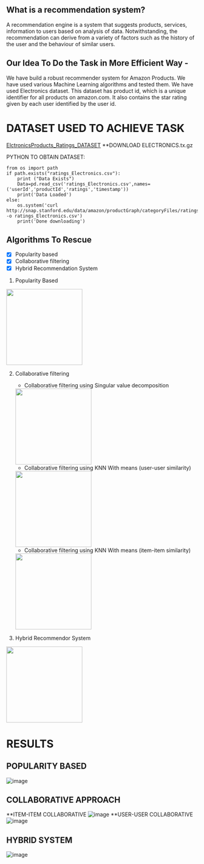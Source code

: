 ## What is a recommendation system?

A recommendation engine is a system that suggests products, services, information to users based on analysis of data. 
Notwithstanding, the recommendation can derive from a variety of factors such as the history of the user and the behaviour of similar users.

## Our Idea To Do the Task in More Efficient Way -

We have build a robust recommender system for Amazon Products. 
We have used various Machine Learning algorithms and tested them. We have used Electronics dataset. 
This dataset has product id, which is a unique identifier for all products on amazon.com. It also contains the star rating given by each user identified by the user id.


# DATASET USED TO ACHIEVE TASK
[ElctronicsProducts_Ratings_DATASET](http://jmcauley.ucsd.edu/data/amazon/)
**DOWNLOAD ELECTRONICS.tx.gz


PYTHON TO OBTAIN DATASET:
```
from os import path
if path.exists("ratings_Electronics.csv"):
    print ("Data Exists")
    Data=pd.read_csv('ratings_Electronics.csv',names=('userId','productId','ratings','timestamp'))
    print('Data Loaded')
else:
    os.system('curl http://snap.stanford.edu/data/amazon/productGraph/categoryFiles/ratings_Electronics.csv -o ratings_Electronics.csv')
    print('Done downloading')
```


## Algorithms To Rescue

- [x] Popularity based
- [x] Collaborative filtering 
- [x] Hybrid Recommendation System

1. Popularity Based
<img src="https://user-images.githubusercontent.com/34812655/115681547-7cdfb180-a309-11eb-8eeb-583d7b41dd4a.png" width="200" height="200">



2. Collaborative filtering
   - Collaborative filtering using Singular value decomposition
   <img src="https://user-images.githubusercontent.com/34812655/115673650-b90f1400-a301-11eb-8397-65d1981edaef.png" width="200" height="200">
   

   - Collaborative filtering using KNN With means (user-user similarity)
   <img src="https://user-images.githubusercontent.com/34812655/115673343-5fa6e500-a301-11eb-9b29-194419f862c0.png" width="200" height="200">

      
   - Collaborative filtering using KNN With means (item-item similarity)
   <img src="https://user-images.githubusercontent.com/34812655/115673015-ff17a800-a300-11eb-9145-adfff5ccbb3c.png" width="200" height="200">
       

3. Hybrid Recommendor System

<img src="https://user-images.githubusercontent.com/34812655/115671587-87954900-a2ff-11eb-820d-4fe95a2305a1.png" width="200" height="200">

# RESULTS

## POPULARITY BASED
![image](https://user-images.githubusercontent.com/34812655/115682865-b9f87380-a30a-11eb-9cc8-000c6aa0cf58.png)


## COLLABORATIVE APPROACH
**ITEM-ITEM COLLABORATIVE
![image](https://user-images.githubusercontent.com/34812655/115682938-ca105300-a30a-11eb-8c52-629c96d0b92a.png)
**USER-USER COLLABORATIVE
![image](https://user-images.githubusercontent.com/34812655/115683078-ef9d5c80-a30a-11eb-8dcf-8d94da0336e5.png)



## HYBRID SYSTEM
![image](https://user-images.githubusercontent.com/34812655/115683272-21162800-a30b-11eb-80f8-42542d2569b6.png)






